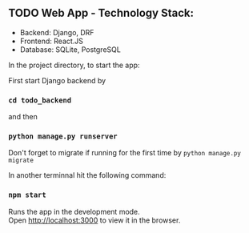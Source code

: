 ## TODO Web App - Technology Stack:
* Backend: Django, DRF
* Frontend: React.JS
* Database: SQLite, PostgreSQL

In the project directory, to start the app:

First start Django backend by

### `cd todo_backend`

and then 

### `python manage.py runserver`

Don't forget to migrate if running for the first time by `python manage.py migrate`

In another terminnal hit the following command:

### `npm start`

Runs the app in the development mode.<br />
Open [http://localhost:3000](http://localhost:3000) to view it in the browser.
